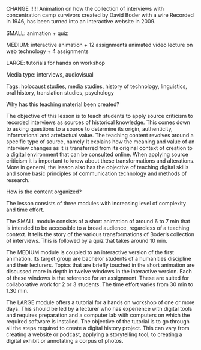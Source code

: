 CHANGE !!!!!   Animation on how the collection of interviews with concentration camp survivors created by David Boder with a wire Recorded in 1946, has been turned into an interactive website in 2009.

SMALL: animation + quiz

MEDIUM: interactive animation + 12 assignments animated video lecture on web technology + 4 assignments

LARGE: tutorials for hands on workshop

Media type: interviews, audiovisual

Tags: holocaust studies, media studies, history of technology, linguistics, oral history, translation studies, psychology

Why has this teaching material been created?

The objective of this lesson is to teach students to apply source criticism to recorded interviews as sources of historical knowledge. This comes down to asking questions to a source to determine its origin, authenticity, informational and artefactual value. The teaching content revolves around a specific type of source, namely It explains how the meaning and value of an interview changes as it is transferred from its original context of creation to a digital environment that can be consulted online. When applying source criticism it is important to know about these transformations and alterations. More in general, the lesson also has the objective of teaching digital skills and some basic principles of communication technology and methods of research.

How is the content organized?

The lesson consists of three modules with increasing level of complexity and time effort.

The SMALL module consists of a short animation of around 6 to 7 min that is intended to be accessible to a broad audience, regardless of a teaching context. It tells the story of the various transformations of Boder’s collection of interviews. This is followed by a quiz that takes around 10 min.

The MEDIUM module is coupled to an interactive version of the first animation. Its target group are bachelor students of a humanities discipline and their lecturers. Topics that are briefly touched in the short animation are discussed more in depth in twelve windows in the interactive version. Each of these windows is the reference for an assignment. These are suited for collaborative work for 2 or 3 students. The time effort varies from 30 min to 1.30 min.

The LARGE module offers a tutorial for a hands on workshop of one or more days. This should be led by a lecturer who has experience with digital tools and requires preparation and a computer lab with computers on which the required software is installed. The objective of the tutorial is to go through all the steps required to create a digital history project. This can vary from creating a website or podcast, applying a storytelling tool, to creating a digital exhibit or annotating a corpus of photos.
